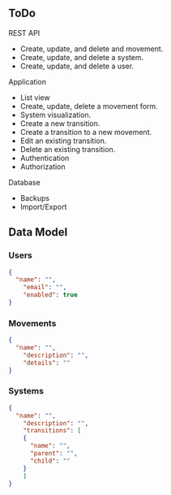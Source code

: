 
## ToDo

REST API
- Create, update, and delete and movement.
- Create, update, and delete a system.
- Create, update, and delete a user.

Application
- List view
- Create, update, delete a movement form.
- System visualization.
- Create a new transition.
- Create a transition to a new movement.
- Edit an existing transition.
- Delete an existing transition.
- Authentication
- Authorization

Database
- Backups
- Import/Export

## Data Model

### Users

``` json
{
  "name": "",
    "email": "",
    "enabled": true
}
```

### Movements

``` json
{
  "name": "",
    "description": "",
    "details": ""
}
```

### Systems

``` json
{
  "name": "",
    "description": "",
    "transitions": [
    {
      "name": "",
      "parent": "",
      "child": ""
    }
    ]
}
```


